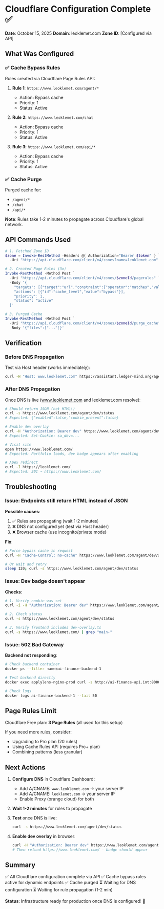 # Cloudflare Configuration Complete ✅

**Date**: October 15, 2025
**Domain**: leoklemet.com
**Zone ID**: [Configured via API]

## What Was Configured

### ✅ Cache Bypass Rules

Rules created via Cloudflare Page Rules API:

1. **Rule 1**: `https://www.leoklemet.com/agent/*`
   - Action: Bypass cache
   - Priority: 1
   - Status: Active

2. **Rule 2**: `https://www.leoklemet.com/chat`
   - Action: Bypass cache
   - Priority: 1
   - Status: Active

3. **Rule 3**: `https://www.leoklemet.com/api/*`
   - Action: Bypass cache
   - Priority: 1
   - Status: Active

### ✅ Cache Purge

Purged cache for:
- `/agent/*`
- `/chat`
- `/api/*`

**Note**: Rules take 1-2 minutes to propagate across Cloudflare's global network.

## API Commands Used

```powershell
# 1. Fetched Zone ID
$zone = Invoke-RestMethod -Headers @{ Authorization="Bearer $token" } `
  -Uri "https://api.cloudflare.com/client/v4/zones?name=leoklemet.com"

# 2. Created Page Rules (3x)
Invoke-RestMethod -Method Post `
  -Uri "https://api.cloudflare.com/client/v4/zones/$zoneId/pagerules" `
  -Body '{
    "targets": [{"target":"url","constraint":{"operator":"matches","value":"..."}}],
    "actions": [{"id":"cache_level","value":"bypass"}],
    "priority": 1,
    "status": "active"
  }'

# 3. Purged Cache
Invoke-RestMethod -Method Post `
  -Uri "https://api.cloudflare.com/client/v4/zones/$zoneId/purge_cache" `
  -Body '{"files":["..."]}'
```

## Verification

### Before DNS Propagation

Test via Host header (works immediately):
```bash
curl -H "Host: www.leoklemet.com" https://assistant.ledger-mind.org/agent/dev/status
```

### After DNS Propagation

Once DNS is live (www.leoklemet.com and leoklemet.com resolve):

```bash
# Should return JSON (not HTML!)
curl -s https://www.leoklemet.com/agent/dev/status
# Expected: {"enabled":false,"cookie_present":false}

# Enable dev overlay
curl -H "Authorization: Bearer dev" https://www.leoklemet.com/agent/dev/enable
# Expected: Set-Cookie: sa_dev=...

# Visit site
open https://www.leoklemet.com/
# Expected: Portfolio loads, dev badge appears after enabling

# Apex redirect
curl -I https://leoklemet.com/
# Expected: 301 → https://www.leoklemet.com/
```

## Troubleshooting

### Issue: Endpoints still return HTML instead of JSON

**Possible causes**:
1. ✅ Rules are propagating (wait 1-2 minutes)
2. ❌ DNS not configured yet (test via Host header)
3. ❌ Browser cache (use incognito/private mode)

**Fix**:
```bash
# Force bypass cache in request
curl -H "Cache-Control: no-cache" https://www.leoklemet.com/agent/dev/status

# Or wait and retry
sleep 120; curl -s https://www.leoklemet.com/agent/dev/status
```

### Issue: Dev badge doesn't appear

**Checks**:
```bash
# 1. Verify cookie was set
curl -i -H "Authorization: Bearer dev" https://www.leoklemet.com/agent/dev/enable | grep -i set-cookie

# 2. Check status
curl -s https://www.leoklemet.com/agent/dev/status

# 3. Verify frontend includes dev-overlay.ts
curl -s https://www.leoklemet.com/ | grep "main-"
```

### Issue: 502 Bad Gateway

**Backend not responding**:
```bash
# Check backend container
docker ps --filter name=ai-finance-backend-1

# Test backend directly
docker exec applylens-nginx-prod curl -s http://ai-finance-api.int:8000/agent/dev/status

# Check logs
docker logs ai-finance-backend-1 --tail 50
```

## Page Rules Limit

Cloudflare Free plan: **3 Page Rules** (all used for this setup)

If you need more rules, consider:
- Upgrading to Pro plan (20 rules)
- Using Cache Rules API (requires Pro+ plan)
- Combining patterns (less granular)

## Next Actions

1. **Configure DNS** in Cloudflare Dashboard:
   - Add A/CNAME: `www.leoklemet.com` → your server IP
   - Add A/CNAME: `leoklemet.com` → your server IP
   - Enable Proxy (orange cloud) for both

2. **Wait 1-2 minutes** for rules to propagate

3. **Test** once DNS is live:
   ```bash
   curl -s https://www.leoklemet.com/agent/dev/status
   ```

4. **Enable dev overlay** in browser:
   ```bash
   curl -H "Authorization: Bearer dev" https://www.leoklemet.com/agent/dev/enable
   # Then reload https://www.leoklemet.com/ - badge should appear
   ```

## Summary

✅ All Cloudflare configuration complete via API
✅ Cache bypass rules active for dynamic endpoints
✅ Cache purged
⏳ Waiting for DNS configuration
⏳ Waiting for rule propagation (1-2 min)

**Status**: Infrastructure ready for production once DNS is configured! 🚀
